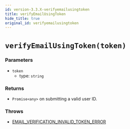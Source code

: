 ```yaml
---
id: version-3.3.X-verifyemailusingtoken
title: verifyEmailUsingToken
hide_title: true
original_id: verifyemailusingtoken
---
```


# ``verifyEmailUsingToken(token)``

### Parameters
- ``token``
  - type: ``string``


### Returns
- ``Promise<any>`` on submitting a valid user ID.

### Throws
- [EMAIL_VERIFICATION_INVALID_TOKEN_ERROR](./errors/email_verification_invalid_token_error)
